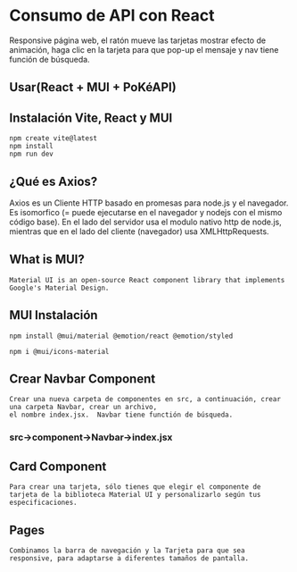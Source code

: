# Consumo de API con React
Responsive página web, el ratón mueve las tarjetas mostrar efecto de animación, haga clic en la tarjeta para que pop-up el mensaje
y nav tiene función de búsqueda. 
## Usar(React + MUI + PoKéAPI)
## Instalación Vite, React y MUI
```
npm create vite@latest
npm install
npm run dev
```
## ¿Qué es Axios?
Axios es un Cliente HTTP basado en promesas para node.js y el navegador. Es isomorfico (= puede ejecutarse en el navegador y nodejs con el mismo código base). En el lado del servidor usa el modulo nativo http de node.js, mientras que en el lado del cliente (navegador) usa XMLHttpRequests.
## What is MUI?
```
Material UI is an open-source React component library that implements Google's Material Design.
```
## MUI Instalación
```
npm install @mui/material @emotion/react @emotion/styled
```
```
npm i @mui/icons-material
```
## Crear Navbar Component
```
Crear una nueva carpeta de componentes en src, a continuación, crear una carpeta Navbar, crear un archivo,
el nombre index.jsx.  Navbar tiene functión de búsqueda.
```
### src->component->Navbar->index.jsx
## Card Component
```
Para crear una tarjeta, sólo tienes que elegir el componente de tarjeta de la biblioteca Material UI y personalizarlo según tus especificaciones. 
```
## Pages 
```
Combinamos la barra de navegación y la Tarjeta para que sea responsive, para adaptarse a diferentes tamaños de pantalla.
```

